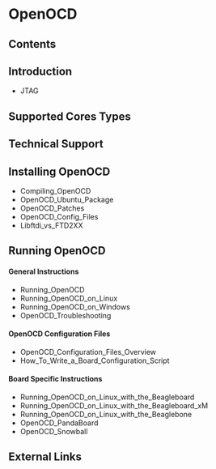 # OpenOCD
## Contents
## Introduction
* JTAG
## Supported Cores Types
## Technical Support
## Installing OpenOCD
* Compiling_OpenOCD
* OpenOCD_Ubuntu_Package
* OpenOCD_Patches
* OpenOCD_Config_Files
* Libftdi_vs_FTD2XX
## Running OpenOCD
#### General Instructions
* Running_OpenOCD
* Running_OpenOCD_on_Linux
* Running_OpenOCD_on_Windows
* OpenOCD_Troubleshooting
#### OpenOCD Configuration Files
* OpenOCD_Configuration_Files_Overview
* How_To_Write_a_Board_Configuration_Script
#### Board Specific Instructions
* Running_OpenOCD_on_Linux_with_the_Beagleboard
* Running_OpenOCD_on_Linux_with_the_Beagleboard_xM
* Running_OpenOCD_on_Linux_with_the_Beaglebone
* OpenOCD_PandaBoard
* OpenOCD_Snowball
## External Links
